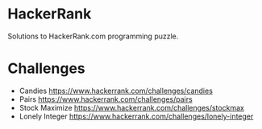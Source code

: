 # HackerRank

Solutions to HackerRank.com programming puzzle.

# Challenges
- Candies <https://www.hackerrank.com/challenges/candies>
- Pairs <https://www.hackerrank.com/challenges/pairs>
- Stock Maximize <https://www.hackerrank.com/challenges/stockmax>
- Lonely Integer <https://www.hackerrank.com/challenges/lonely-integer>
